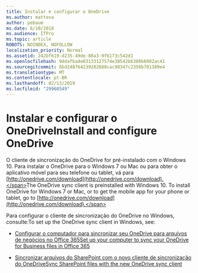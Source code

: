 ```yaml
---
title: Instalar e configurar o OneDrive
ms.author: matteva
author: pebaum
ms.date: 6/10/2018
ms.audience: ITPro
ms.topic: article
ROBOTS: NOINDEX, NOFOLLOW
localization_priority: Normal
ms.assetid: 242bf619-d235-49de-88a3-9f6173c542d1
ms.openlocfilehash: 9ddafba4e83133127574e38542b6380b6002ac41
ms.sourcegitcommit: 6bd248764239282688cac98347c2356b701389e4
ms.translationtype: MT
ms.contentlocale: pt-BR
ms.lasthandoff: 02/13/2019
ms.locfileid: "29968549"
---
```

# <a name="install-and-configure-onedrive"></a><span data-ttu-id="d8b9f-102">Instalar e configurar o OneDrive</span><span class="sxs-lookup"><span data-stu-id="d8b9f-102">Install and configure OneDrive</span></span>

<span data-ttu-id="d8b9f-p101">O cliente de sincronização do OneDrive for pré-instalado com o Windows 10. Para instalar o OneDrive para o Windows 7 ou Mac ou para obter o aplicativo móvel para seu telefone ou tablet, vá para [http://onedrive.com/download](http://onedrive.com/download).</span><span class="sxs-lookup"><span data-stu-id="d8b9f-p101">The OneDrive sync client is preinstalled with Windows 10. To install OneDrive for Windows 7 or Mac, or to get the mobile app for your phone or tablet, go to [http://onedrive.com/download](http://onedrive.com/download).</span></span>
  
<span data-ttu-id="d8b9f-105">Para configurar o cliente de sincronização do OneDrive no Windows, consulte:</span><span class="sxs-lookup"><span data-stu-id="d8b9f-105">To set up the OneDrive sync client in Windows, see:</span></span>
  
- [<span data-ttu-id="d8b9f-106">Configurar o computador para sincronizar seu OneDrive para arquivos de negócios no Office 365</span><span class="sxs-lookup"><span data-stu-id="d8b9f-106">Set up your computer to sync your OneDrive for Business files in Office 365</span></span>](https://go.microsoft.com/fwlink/?linkid=533375)
    
- [<span data-ttu-id="d8b9f-107">Sincronizar arquivos do SharePoint com o novo cliente de sincronização do OneDrive</span><span class="sxs-lookup"><span data-stu-id="d8b9f-107">Sync SharePoint files with the new OneDrive sync client</span></span>](https://go.microsoft.com/fwlink/?linkid=871666)
    

